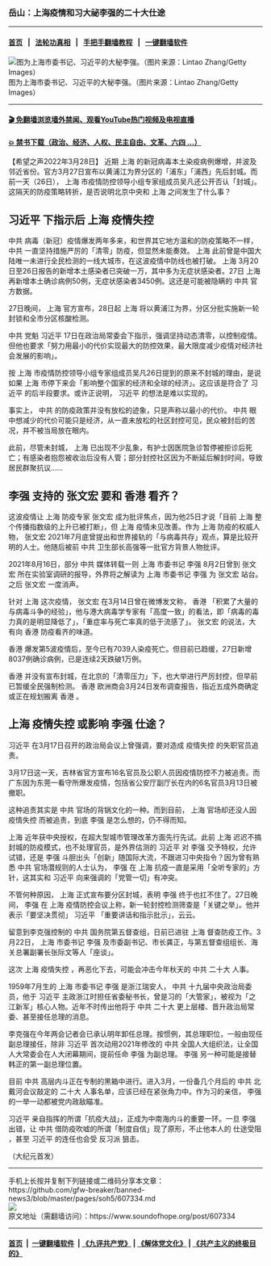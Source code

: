 ### 岳山：上海疫情和习大祕李强的二十大仕途
------------------------

#### [首页](https://github.com/gfw-breaker/banned-news3/blob/master/README.md) &nbsp;&nbsp;|&nbsp;&nbsp; [法轮功真相](https://github.com/begood0513/basic/blob/master/README.md)  &nbsp;&nbsp;|&nbsp;&nbsp; [手把手翻墙教程](https://github.com/gfw-breaker/guides/wiki)  &nbsp;&nbsp;|&nbsp;&nbsp; [一键翻墙软件](https://github.com/gfw-breaker/nogfw/blob/master/README.md)  



<div><img alt="图为上海市委书记、习近平的大秘李强。（图片来源：Lintao Zhang/Getty Images）" src="https://img.soundofhope.org/2022-03/gettyimages-1128820861-1648518791984.jpg"/>
<br/><figcaption class="caption">
 图为上海市委书记、习近平的大秘李强。（图片来源：Lintao Zhang/Getty Images）
</figcaption></div><hr/>

#### [ 🎬  免翻墙浏览墙外禁闻、观看YouTube热门视频及电视直播](https://github.com/gfw-breaker/HelloWorld)

#### [ 💥  禁书下载（政治、经济、人权、民主自由、文革、六四 ...）](https://github.com/gfw-breaker/books/blob/master/README.md)

<div><div class="Content__Wrapper sc-1bvya0-0 grZQxZ">
 <p class="meta-top">
  <span class="meta">
   【希望之声2022年3月28日】
  </span>
  近期
  <ok href="/term/2303">
   上海
  </ok>
  的新冠病毒本土染疫病例爆增，并波及邻近省份。官方3月27日宣布以黄浦江为界分区的「浦东」「浦西」先后封城。而前一天（26日），
  <ok href="/term/2303">
   上海
  </ok>
  市疫情防控领导小组专家组成员吴凡还公开否认「封城」。这隔天的防疫策略转折，是否说明北京中央和
  <ok href="/term/2303">
   上海
  </ok>
  之间发生了什么事？
 </p>
 <h2>
  <ok href="/term/1063">
   习近平
  </ok>
  下指示后
  <ok href="/term/2303">
   上海
  </ok>
  <ok href="/term/134471">
   疫情失控
  </ok>
 </h2>
 <p>
  <ok href="/term/1059">
   中共
  </ok>
  病毒（新冠）疫情爆发两年多来，和世界其它地方温和的防疫策略不一样，
  <ok href="/term/1059">
   中共
  </ok>
  一直坚持措施严厉的「清零」防疫，但显然未能奏效。
  <ok href="/term/2303">
   上海
  </ok>
  此前曾是中国大陆唯一未进行全民检测的一线大城市，在这波疫情中防线也被打破。
  <ok href="/term/2303">
   上海
  </ok>
  3月20日至26日报告的新增本土感染者已突破一万，其中多为无症状感染者。27日
  <ok href="/term/2303">
   上海
  </ok>
  再新增本土确诊病例50例，无症状感染者3450例。这还是可能被隐瞒的
  <ok href="/term/1059">
   中共
  </ok>
  官方数据。
 </p>
 <p>
  27日晚间，
  <ok href="/term/2303">
   上海
  </ok>
  官方宣布，28日起
  <ok href="/term/2303">
   上海
  </ok>
  将以黄浦江为界，分区分批实施新一轮封锁和全市分区核酸检测。
 </p>
 <p>
  <ok href="/term/1059">
   中共
  </ok>
  党魁
  <ok href="/term/1063">
   习近平
  </ok>
  17日在政治局常委会下指示，强调坚持动态清零，以控制疫情。但他也要求「努力用最小的代价实现最大的防控效果，最大限度减少疫情对经济社会发展的影响」。
 </p>
 <p>
  按
  <ok href="/term/2303">
   上海
  </ok>
  市疫情防控领导小组专家组成员吴凡26日提到的原来不封城的理由，是说如果
  <ok href="/term/2303">
   上海
  </ok>
  市停下来会「影响整个国家的经济和全球的经济」。这应该是符合了
  <ok href="/term/1063">
   习近平
  </ok>
  的后半段要求。或许正说明，
  <ok href="/term/1063">
   习近平
  </ok>
  的想法是难以实现的。
 </p>
 <p>
  事实上，
  <ok href="/term/1059">
   中共
  </ok>
  的防疫政策并没有放松的迹象，只是声称以最小的代价。
  <ok href="/term/1059">
   中共
  </ok>
  眼中想减少的代价可能只是经济，从一直未放松的社区封控可见，民众被封后的苦况，并不被当局放在眼内。
 </p>
 <p>
  此前，尽管未封城，
  <ok href="/term/2303">
   上海
  </ok>
  已出现不少乱象，有护士因医院急诊暂停被拒诊后死亡；有感染者抱怨被收治后没有人管；部分封控社区因为不断延后解封时间，导致居民群聚抗议……
 </p>
 <h2>
  <ok href="/term/14244">
   李强
  </ok>
  支持的
  <ok href="/term/222745">
   张文宏
  </ok>
  要和
  <ok href="/term/1043">
   香港
  </ok>
  看齐？
 </h2>
 <p>
  这波疫情让
  <ok href="/term/2303">
   上海
  </ok>
  防疫专家
  <ok href="/term/222745">
   张文宏
  </ok>
  成为批评焦点，因为他25日才说「目前
  <ok href="/term/2303">
   上海
  </ok>
  整个传播指数级的上升已被打断」，但
  <ok href="/term/2303">
   上海
  </ok>
  疫情未见改善。作为
  <ok href="/term/2303">
   上海
  </ok>
  防疫的权威人物，
  <ok href="/term/222745">
   张文宏
  </ok>
  2021年7月底曾提出和世界接轨的「与病毒共存」观点，算是比较开明的人士。他随后被前
  <ok href="/term/1059">
   中共
  </ok>
  卫生部长高强等一批官方背景人物批评。
 </p>
 <p>
  2021年8月16日，部分
  <ok href="/term/1059">
   中共
  </ok>
  媒体转载一则
  <ok href="/term/2303">
   上海
  </ok>
  市委书记
  <ok href="/term/14244">
   李强
  </ok>
  8月2日曾到
  <ok href="/term/222745">
   张文宏
  </ok>
  所在实验室调研的报导，外界将之解读为
  <ok href="/term/2303">
   上海
  </ok>
  市委书记
  <ok href="/term/14244">
   李强
  </ok>
  为
  <ok href="/term/222745">
   张文宏
  </ok>
  站台。之后
  <ok href="/term/222745">
   张文宏
  </ok>
  一度消声。
 </p>
 <p>
  针对
  <ok href="/term/2303">
   上海
  </ok>
  这次疫情，
  <ok href="/term/222745">
   张文宏
  </ok>
  在3月14日曾在微博发文称，
  <ok href="/term/1043">
   香港
  </ok>
  「积累了大量的与病毒斗争的经验」，他与港大病毒学专家有「高度一致」的看法，即「病毒的毒力真的是明显降低了」，「重症率与死亡率真的低于流感了」。
  <ok href="/term/222745">
   张文宏
  </ok>
  的说法，大有向
  <ok href="/term/1043">
   香港
  </ok>
  防疫看齐的味道。
 </p>
 <p>
  <ok href="/term/1043">
   香港
  </ok>
  爆发第5波疫情后，至今已有7039人染疫死亡。但目前已趋缓，27日新增8037例确诊病例，已是连续2天跌破1万例。
 </p>
 <p>
  <ok href="/term/1043">
   香港
  </ok>
  并没有宣布封城，在北京的「清零压力」下，也大举进行严厉封控，但早前已暂缓全民强制检测。
  <ok href="/term/1043">
   香港
  </ok>
  欧洲商会3月24日发布调查报告，指近五成外商确定或正在规划搬离
  <ok href="/term/1043">
   香港
  </ok>
  。
 </p>
 <h2>
  <ok href="/term/2303">
   上海
  </ok>
  <ok href="/term/134471">
   疫情失控
  </ok>
  或影响
  <ok href="/term/14244">
   李强
  </ok>
  仕途？
 </h2>
 <p>
  <ok href="/term/1063">
   习近平
  </ok>
  在3月17日召开的政治局会议上曾强调，要对造成
  <ok href="/term/134471">
   疫情失控
  </ok>
  的失职官员追责。
 </p>
 <p>
  3月17日这一天，吉林省官方宣布16名官员及公职人员因疫情防控不力被追责。而广东因为东莞一看守所爆发疫情，包括省公安厅副厅长在内的6名官员3月13日被撤职。
 </p>
 <p>
  这种追责其实是
  <ok href="/term/1059">
   中共
  </ok>
  官场的背锅文化的一种。而到目前，
  <ok href="/term/2303">
   上海
  </ok>
  官场却还没人因
  <ok href="/term/134471">
   疫情失控
  </ok>
  而被追责，到底
  <ok href="/term/14244">
   李强
  </ok>
  是怎么想的，仍不得而知。
 </p>
 <p>
  <ok href="/term/2303">
   上海
  </ok>
  近年获中央授权，在超大型城市管理改革方面先行先试。此前
  <ok href="/term/2303">
   上海
  </ok>
  迟迟不搞封城的防疫模式，也不处理官员，是外界估测的
  <ok href="/term/1063">
   习近平
  </ok>
  对
  <ok href="/term/14244">
   李强
  </ok>
  交予特权，允许试错，还是
  <ok href="/term/14244">
   李强
  </ok>
  斗胆出头「创新」随国际大流，不跟进习中央指令？因为曾有熟悉
  <ok href="/term/1059">
   中共
  </ok>
  官场潜规则的人士认为，
  <ok href="/term/14244">
   李强
  </ok>
  在
  <ok href="/term/2303">
   上海
  </ok>
  抗疫一直是采用「全听专家的」方针，这其实和
  <ok href="/term/1063">
   习近平
  </ok>
  向来强调的「党管一切」有冲突。
 </p>
 <p>
  不管何种原因，
  <ok href="/term/2303">
   上海
  </ok>
  正式宣布要分区封城，表明
  <ok href="/term/14244">
   李强
  </ok>
  终于也扛不住了。27日晚间，
  <ok href="/term/14244">
   李强
  </ok>
  在
  <ok href="/term/2303">
   上海
  </ok>
  疫情防控会议上称，新一轮封控检测筛查是「关键之举」。他并表示「要坚决贯彻」
  <ok href="/term/1063">
   习近平
  </ok>
  「重要讲话和指示批示」，云云。
 </p>
 <p>
  留意到李克强控制的
  <ok href="/term/1059">
   中共
  </ok>
  国务院第五督查组，日前已进驻
  <ok href="/term/2303">
   上海
  </ok>
  督查防疫工作。3月22日，
  <ok href="/term/2303">
   上海
  </ok>
  市委书记
  <ok href="/term/14244">
   李强
  </ok>
  及市委副书记、市长龚正，与第五督查组组长、海关总署副署长张际文等人「座谈」。
 </p>
 <p>
  这次
  <ok href="/term/2303">
   上海
  </ok>
  <ok href="/term/134471">
   疫情失控
  </ok>
  ，再恶化下去，可能会冲击今年秋天的
  <ok href="/term/1059">
   中共
  </ok>
  <ok href="/term/294559">
   二十大
  </ok>
  人事。
 </p>
 <p>
  1959年7月生的
  <ok href="/term/2303">
   上海
  </ok>
  市委书记
  <ok href="/term/14244">
   李强
  </ok>
  是浙江瑞安人，
  <ok href="/term/1059">
   中共
  </ok>
  十九届中央政治局委员，他于
  <ok href="/term/1063">
   习近平
  </ok>
  主政浙江时担任省委秘书长，曾是习的「大管家」，被视为「之江新军」核心人物。近年不时传出他将于
  <ok href="/term/1059">
   中共
  </ok>
  <ok href="/term/294559">
   二十大
  </ok>
  更上层楼、晋升政治局常委、甚至接任总理的消息。
 </p>
 <p>
  李克强在今年两会记者会已承认明年卸任总理。按惯例，其总理职位，一般由现任副总理接任，除非
  <ok href="/term/1063">
   习近平
  </ok>
  首次动用2021年修改的
  <ok href="/term/1059">
   中共
  </ok>
  全国人大组织法，让全国人大常委会在人大闭幕期间，提前任命
  <ok href="/term/14244">
   李强
  </ok>
  为副总理。
  <ok href="/term/14244">
   李强
  </ok>
  另一种可能是接替韩正的第一副总理位置。
 </p>
 <p>
  目前
  <ok href="/term/1059">
   中共
  </ok>
  高层内斗正在专制的黑箱中进行。进入3月，一份备几个月后的
  <ok href="/term/1059">
   中共
  </ok>
  北戴河会议敲定的
  <ok href="/term/294559">
   二十大
  </ok>
  人事名单，应该已经在紧张角力中。作为习的亲信，
  <ok href="/term/14244">
   李强
  </ok>
  的一举一动都被党内政敌瞄准。
 </p>
 <p>
  <ok href="/term/1063">
   习近平
  </ok>
  亲自指挥的所谓「抗疫大战」，正成为中南海内斗的重要一环。一旦
  <ok href="/term/14244">
   李强
  </ok>
  出错，让
  <ok href="/term/1059">
   中共
  </ok>
  借防疫吹嘘的所谓「制度自信」现了原形，不止他本人的
  <ok href="/term/715130">
   仕途受阻
  </ok>
  ，甚至
  <ok href="/term/1063">
   习近平
  </ok>
  的连任也会受
  <ok href="/term/590540">
   反习派
  </ok>
  狙击。
 </p>
 <p>
  （大纪元首发）
 </p>
</div>
</div>
<hr/>
手机上长按并复制下列链接或二维码分享本文章：<br/>
https://github.com/gfw-breaker/banned-news3/blob/master/pages/soh5/607334.md <br/>
<a href='https://github.com/gfw-breaker/banned-news3/blob/master/pages/soh5/607334.md'><img src='https://github.com/gfw-breaker/banned-news3/blob/master/pages/soh5/607334.md.png'/></a> <br/>
原文地址（需翻墙访问）：https://www.soundofhope.org/post/607334


------------------------
#### [首页](https://github.com/gfw-breaker/banned-news3/blob/master/README.md) &nbsp;|&nbsp; [一键翻墙软件](https://github.com/gfw-breaker/nogfw/blob/master/README.md) &nbsp;| [《九评共产党》](https://github.com/gfw-breaker/9ping.md/blob/master/README.md#九评之一评共产党是什么) | [《解体党文化》](https://github.com/gfw-breaker/jtdwh.md/blob/master/README.md) | [《共产主义的终极目的》](https://github.com/gfw-breaker/gczydzjmd.md/blob/master/README.md)


<img src='http://gfw-breaker.win/banned-news3/pages/soh5/607334.md' width='0px' height='0px'/>